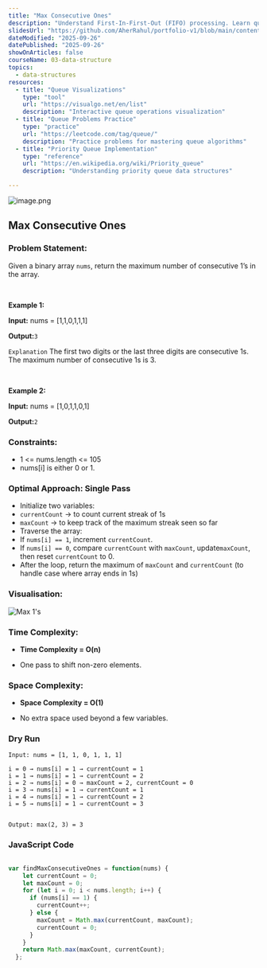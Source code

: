 ```yaml
---
title: "Max Consecutive Ones"
description: "Understand First-In-First-Out (FIFO) processing. Learn queue operations, circular queues, priority queues, deques, and queue applications in algorithms and system design."
slidesUrl: "https://github.com/AherRahul/portfolio-v1/blob/main/content/articles"
dateModified: "2025-09-26"
datePublished: "2025-09-26"
showOnArticles: false
courseName: 03-data-structure
topics:
  - data-structures
resources:
  - title: "Queue Visualizations"
    type: "tool"
    url: "https://visualgo.net/en/list"
    description: "Interactive queue operations visualization"
  - title: "Queue Problems Practice"
    type: "practice"
    url: "https://leetcode.com/tag/queue/"
    description: "Practice problems for mastering queue algorithms"
  - title: "Priority Queue Implementation"
    type: "reference"
    url: "https://en.wikipedia.org/wiki/Priority_queue"
    description: "Understanding priority queue data structures"

---
```


![image.png](https://res.cloudinary.com/duojkrgue/image/upload/v1758777256/Portfolio/dsa/Data_Structure_and_algorithms_xibaur.png)

Max Consecutive Ones 
--------------------------
### Problem Statement:

Given a binary array `nums`, return the maximum number of consecutive 1’s in the array.

<br />

**Example 1:**

**Input:** nums = \[1,1,0,1,1,1\]

**Output:**`3`

`Explanation` The first two digits or the last three digits are consecutive 1s. The maximum number of consecutive 1s is 3.

<br />

**Example 2:**

**Input:** nums = \[1,0,1,1,0,1\]

**Output:**`2`

### Constraints:

*   1 <= nums.length <= 105
*   nums\[i\] is either 0 or 1.

### Optimal Approach: Single Pass

*   Initialize two variables:
*   `currentCount` → to count current streak of 1s
*   `maxCount` → to keep track of the maximum streak seen so far
*   Traverse the array:
*   If `nums[i] == 1`, increment `currentCount`.
*   If `nums[i] == 0`, compare `currentCount` with `maxCount`, update`maxCount`, then reset `currentCount` to 0.
*   After the loop, return the maximum of `maxCount` and `currentCount` (to handle case where array ends in 1s)

### Visualisation:

![Max 1's](https://namastedev.com/blog/wp-content/uploads/2025/06/Screenshot-2025-06-28-at-10.24.01 PM.png)

### Time Complexity:

*   **Time Complexity = O(n)**
    
*   One pass to shift non-zero elements.

### Space Complexity:

*   **Space Complexity = O(1)**
    
*   No extra space used beyond a few variables.

### Dry Run
```
Input: nums = [1, 1, 0, 1, 1, 1]

i = 0 → nums[i] = 1 → currentCount = 1
i = 1 → nums[i] = 1 → currentCount = 2
i = 2 → nums[i] = 0 → maxCount = 2, currentCount = 0
i = 3 → nums[i] = 1 → currentCount = 1
i = 4 → nums[i] = 1 → currentCount = 2
i = 5 → nums[i] = 1 → currentCount = 3
  

Output: max(2, 3) = 3
```
### JavaScript Code

```javascript

var findMaxConsecutiveOnes = function(nums) {
    let currentCount = 0;
    let maxCount = 0;
    for (let i = 0; i < nums.length; i++) {
      if (nums[i] == 1) {
        currentCount++;
      } else {
        maxCount = Math.max(currentCount, maxCount);
        currentCount = 0;
      }
    }
    return Math.max(maxCount, currentCount);
  };
    
```
